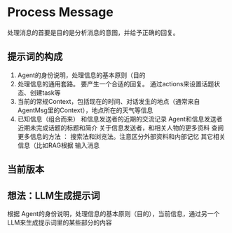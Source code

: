 # Process Message
处理消息的首要是目的是分析消息的意图，并给予正确的回复。

## 提示词的构成
1. Agent的身份说明，处理信息的基本原则（目的
2. 处理信息的通用套路。
    要产生一个合适的回复。
    通过actions来设置话题状态、创建task等
3. 当前的常规Context，包括现在的时间、对话发生的地点（通常来自AgentMsg里的Context），地点所在的天气等信息
4. 已知信息（组合而来）
    和信息发送者的近期的交流记录
    Agent和信息发送者近期未完成话题的标题和简介
    关于信息发送者，和相关人物的更多资料
    查阅更多信息的方法 ： 搜索法和浏览法。注意区分外部资料和内部记忆
    其它相关信息（比如RAG根据 输入消息


## 当前版本


## 想法：LLM生成提示词
根据 Agent的身份说明，处理信息的基本原则（目的），当前信息，通过另一个LLM来生成提示词里的某些部分的内容